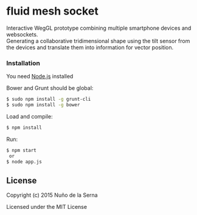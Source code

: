 # fluid mesh socket
Interactive WegGL prototype combining multiple smartphone devices and websockets.  
Generating a collaborative tridimensional shape using the tilt sensor from the devices and translate them into information for vector position.

### Installation
You need [Node.js](https://nodejs.org) installed  

Bower and Grunt should be global:
```sh
$ sudo npm install -g grunt-cli
$ sudo npm install -g bower
```
Load and compile:
```sh
$ npm install
```
Run:
```sh
$ npm start
 or
$ node app.js
```

License
----

Copyright (c) 2015 Nuño de la Serna

Licensed under the MIT License
